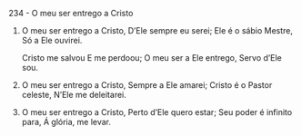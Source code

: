 234 - O meu ser entrego a Cristo

1. O meu ser entrego a Cristo,
   D’Ele sempre eu serei;
   Ele é o sábio Mestre,
   Só a Ele ouvirei.

   Cristo me salvou
   E me perdoou;
   O meu ser a Ele entrego,
   Servo d’Ele sou.

2. O meu ser entrego a Cristo,
   Sempre a Ele amarei;
   Cristo é o Pastor celeste,
   N’Ele me deleitarei.

3. O meu ser entrego a Cristo,
   Perto d’Ele quero estar;
   Seu poder é infinito para,
   Á glória, me levar.
